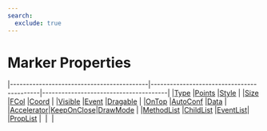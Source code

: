 ```yaml
---
search:
  exclude: true
---
```


<h1 class="heading"><span class="name">Marker Properties</span></h1>

|-------------------------------------------|-------------------------------------------|---------------------------------------|
|[Type](../properties/type.md)              |[Points](../properties/points.md)          |[Style](../properties/style.md)        |
|[Size](../properties/size.md)              |[FCol](../properties/fcol.md)              |[Coord](../properties/coord.md)        |
|[Visible](../properties/visible.md)        |[Event](../properties/event.md)            |[Dragable](../properties/dragable.md)  |
|[OnTop](../properties/ontop.md)            |[AutoConf](../properties/autoconf.md)      |[Data](../properties/data.md)          |
|[Accelerator](../properties/accelerator.md)|[KeepOnClose](../properties/keeponclose.md)|[DrawMode](../properties/drawmode.md)  |
|[MethodList](../properties/methodlist.md)  |[ChildList](../properties/childlist.md)    |[EventList](../properties/eventlist.md)|
|[PropList](../properties/proplist.md)      |&nbsp;                                     |&nbsp;                                 |
